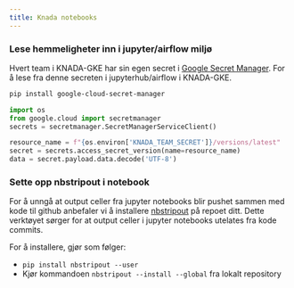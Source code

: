 ```yaml
---
title: Knada notebooks
---
```


### Lese hemmeligheter inn i jupyter/airflow miljø

Hvert team i KNADA-GKE har sin egen secret i [Google Secret Manager](https://console.cloud.google.com/security/secret-manager). For å lese fra denne secreten i jupyterhub/airflow i KNADA-GKE.

````bash
pip install google-cloud-secret-manager
````

````python
import os
from google.cloud import secretmanager
secrets = secretmanager.SecretManagerServiceClient()

resource_name = f"{os.environ['KNADA_TEAM_SECRET']}/versions/latest"
secret = secrets.access_secret_version(name=resource_name)
data = secret.payload.data.decode('UTF-8')
````

### Sette opp nbstripout i notebook

For å unngå at output celler fra jupyter notebooks blir pushet sammen med kode til github anbefaler vi å installere [nbstripout](https://github.com/kynan/nbstripout) på repoet ditt. Dette verktøyet sørger for at output celler i jupyter notebooks utelates fra kode commits.

For å installere, gjør som følger:
- `pip install nbstripout --user`
- Kjør kommandoen `nbstripout --install --global` fra lokalt repository
